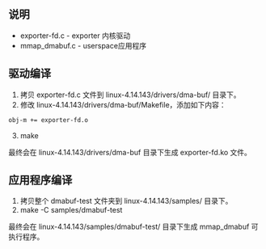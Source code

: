 ## 说明
* exporter-fd.c - exporter 内核驱动
* mmap_dmabuf.c - userspace应用程序

## 驱动编译
1. 拷贝 exporter-fd.c 文件到 linux-4.14.143/drivers/dma-buf/ 目录下。
2. 修改 linux-4.14.143/drivers/dma-buf/Makefile，添加如下内容：
```bash
obj-m += exporter-fd.o
```
3. make

最终会在 linux-4.14.143/drivers/dma-buf 目录下生成 exporter-fd.ko 文件。



## 应用程序编译
1. 拷贝整个 dmabuf-test 文件夹到 linux-4.14.143/samples/ 目录下。
2. make -C samples/dmabuf-test

最终会在 linux-4.14.143/samples/dmabuf-test/ 目录下生成 mmap_dmabuf 可执行程序。
